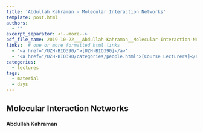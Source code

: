 ```yaml
---
title: 'Abdullah Kahraman - Molecular Interaction Networks'
template: post.html
authors:
  - ""
excerpt_separator: <!--more-->
pdf_file_name: 2019-10-22___Abdullah-Kahraman__Molecular-Interaction-Networks__UZH-BIO390-HS19-lecture-05.pdf		# name of PDF (no path) somewhere in "assets"; auto-linked
links:  # one or more formatted html links
  - '<a href="/UZH-BIO390/">[UZH-BIO390]</a>'
  - '<a href="/UZH-BIO390/categories/people.html">[Course Lecturers]</a>'
categories:
  - lectures
tags:
  - material
  - days
---
```


## Molecular Interaction Networks
#### Abdullah Kahraman

<!--more-->



